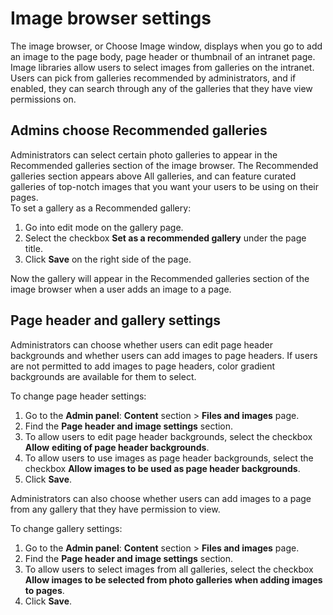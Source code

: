 # Image browser settings

The image browser, or Choose Image window, displays when you go to add an image to the page body, page header or thumbnail of an intranet page. Image libraries allow users to select images from galleries on the intranet. Users can pick from galleries recommended by administrators, and if enabled, they can search through any of the galleries that they have view permissions on.

## Admins choose Recommended galleries

Administrators can select certain photo galleries to appear in the Recommended galleries section of the image browser. The Recommended galleries section appears above All galleries, and can feature curated galleries of top-notch images that you want your users to be using on their pages.  
To set a gallery as a Recommended gallery:

1. Go into edit mode on the gallery page.
2. Select the checkbox **Set as a recommended gallery** under the page title.
3. Click **Save** on the right side of the page.

Now the gallery will appear in the Recommended galleries section of the image browser when a user adds an image to a page.

## Page header and gallery settings

Administrators can choose whether users can edit page header backgrounds and whether users can add images to page headers. If users are not permitted to add images to page headers, color gradient backgrounds are available for them to select.  
  
To change page header settings:

1. Go to the **Admin panel**: **Content** section &gt; **Files and images** page.
2. Find the **Page header and image settings** section.
3. To allow users to edit page header backgrounds, select the checkbox **Allow** **editing of page header backgrounds**.
4. To allow users to use images as page header backgrounds, select the checkbox **Allow images to be used as page header backgrounds**.
5. Click **Save**.

Administrators can also choose whether users can add images to a page from any gallery that they have permission to view.  
  
To change gallery settings:

1. Go to the **Admin panel**: **Content** section &gt; **Files and images** page.
2. Find the **Page header and image settings** section.
3. To allow users to select images from all galleries, select the checkbox **Allow images to be selected from photo galleries when adding images to pages**.
4. Click **Save**.

